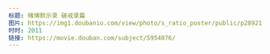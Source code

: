 ```yaml
---
标题: 赌博默示录 破戒录篇
图片: https://img1.doubanio.com/view/photo/s_ratio_poster/public/p2892193619.jpg
时时: 2011
链接: https://movie.douban.com/subject/5954076/
---
```

